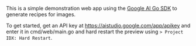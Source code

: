 This is a simple demonstration web app using the [Google AI Go SDK](https://github.com/google/generative-ai-go) to generate recipes for images.

To get started, get an API key at https://aistudio.google.com/app/apikey and enter it in cmd/web/main.go and hard restart the preview using `> Project IDX: Hard Restart`.
